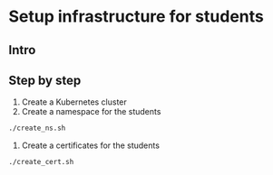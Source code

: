 # Setup infrastructure for students

## Intro

## Step by step

1. Create a Kubernetes cluster
1. Create a namespace for the students

```bash
./create_ns.sh
```

1. Create a certificates for the students
```bash
./create_cert.sh
```